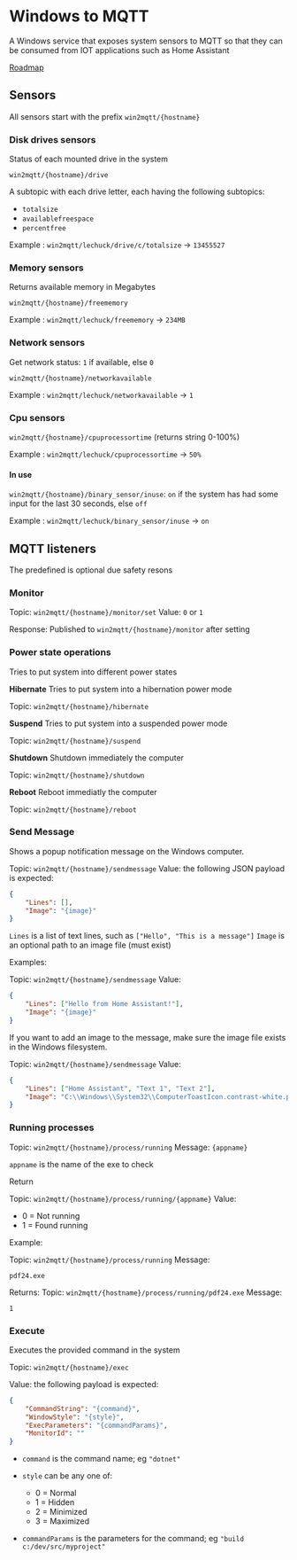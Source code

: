# Windows to MQTT

A Windows service that exposes system sensors to MQTT so that they can be consumed from IOT applications such as Home Assistant

[Roadmap](./Roadmap.md)

## Sensors

All sensors start with the prefix `win2mqtt/{hostname}`

### Disk drives sensors

Status of each mounted drive in the system

`win2mqtt/{hostname}/drive`

A subtopic with each drive letter, each having the following subtopics:

- `totalsize`
- `availablefreespace`
- `percentfree`

Example : `win2mqtt/lechuck/drive/c/totalsize` → `13455527`

### Memory sensors

Returns available memory in Megabytes

`win2mqtt/{hostname}/freememory `

Example : `win2mqtt/lechuck/freememory` → `234MB`

### Network sensors

Get network status: `1` if available, else `0`

`win2mqtt/{hostname}/networkavailable`

Example : `win2mqtt/lechuck/networkavailable` → `1`

### Cpu sensors

`win2mqtt/{hostname}/cpuprocessortime` (returns string 0-100%)

Example : `win2mqtt/lechuck/cpuprocessortime` →  `50%`

#### In use

`win2mqtt/{hostname}/binary_sensor/inuse`: `on` if the system has had some input for the last 30 seconds, else `off`

Example : `win2mqtt/lechuck/binary_sensor/inuse` → `on`

## MQTT listeners

The predefined is optional due safety resons

### Monitor

Topic: `win2mqtt/{hostname}/monitor/set`
Value: `0` or `1`

Response:
Published to `win2mqtt/{hostname}/monitor` after setting

### Power state operations

Tries to put system into different power states

**Hibernate**
Tries to put system into a hibernation power mode

Topic: `win2mqtt/{hostname}/hibernate`

**Suspend**
Tries to put system into a suspended power mode

Topic: `win2mqtt/{hostname}/suspend `

**Shutdown**
Shutdown immediately the computer

Topic: `win2mqtt/{hostname}/shutdown`

**Reboot**
Reboot immediatly the computer

Topic: `win2mqtt/{hostname}/reboot`

### Send Message

Shows a popup notification message on the Windows computer.

Topic: `win2mqtt/{hostname}/sendmessage`
Value: the following JSON payload is expected:

```json
{ 
	"Lines": [],
	"Image": "{image}"
}
```
`Lines` is a list of text lines, such as `["Hello", "This is a message"]`
`Image` is an optional path to an image file (must exist)

Examples: 

Topic: `win2mqtt/{hostname}/sendmessage`
Value:
```json
{ 
	"Lines": ["Hello from Home Assistant!"],
	"Image": "{image}"
}
```

If you want to add an image to the message, make sure the image file exists in the Windows filesystem.

Topic: `win2mqtt/{hostname}/sendmessage`
Value:
```json
{ 
	"Lines": ["Home Assistant", "Text 1", "Text 2"],
	"Image": "C:\\Windows\\System32\\ComputerToastIcon.contrast-white.png"
}
```

### Running processes

Topic: `win2mqtt/{hostname}/process/running`
Message: `{appname}`

`appname` is the name of the exe to check

Return

Topic: `win2mqtt/{hostname}/process/running/{appname}`
Value:
* 0 = Not running
* 1 = Found running

Example:

Topic: `win2mqtt/{hostname}/process/running`
Message:
```
pdf24.exe
```

Returns:
Topic: `win2mqtt/{hostname}/process/running/pdf24.exe`
Message:
```
1
```

### Execute

Executes the provided command in the system

Topic: `win2mqtt/{hostname}/exec`

Value: the following payload is expected:

```json
{ 
	"CommandString": "{command}",
	"WindowStyle": "{style}",
	"ExecParameters": "{commandParams}",
	"MonitorId": ""
}
```
* `command` is the command name; eg `"dotnet"`
* `style` can be any one of:

  * 0 = Normal
  * 1 = Hidden
  * 2 = Minimized
  * 3 = Maximized

* `commandParams` is the parameters for the command; eg `"build c:/dev/src/myproject"`
